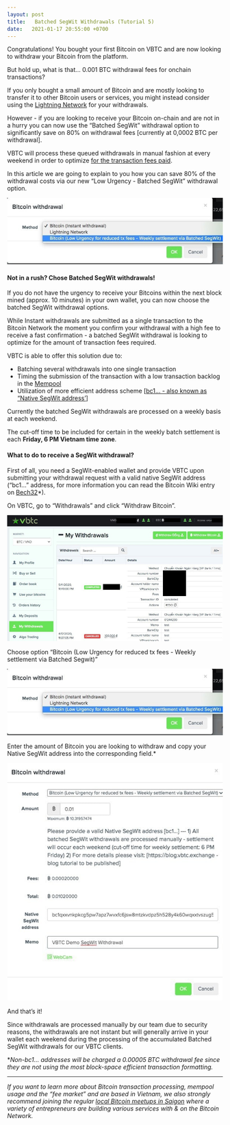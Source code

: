 ```yaml
---
layout: post
title:   Batched SegWit Withdrawals (Tutorial 5)
date:   2021-01-17 20:55:00 +0700
---
```

Congratulations! You bought your first Bitcoin on VBTC and are now looking to withdraw your Bitcoin from the platform.

But hold up, what is that… 0.001 BTC withdrawal fees for onchain transactions?

If you only bought a small amount of Bitcoin and are mostly looking to transfer it to other Bitcoin users or services, you might instead consider using the [Lightning Network](https://blog.vbtc.exchange/2020/how-to-withdraw-bitcoin-lightning-network-tutorial-3) for your withdrawals.

However - if you are looking to receive your Bitcoin on-chain and are not in a hurry you can now use the “Batched SegWit” withdrawal option to significantly save on 80% on withdrawal fees [currently at 0,0002 BTC per withdrawal].

VBTC will process these queued withdrawals in manual fashion at every weekend in order to optimize [for the transaction fees paid](http://mempool.space).

In this article we are going to explain to you how you can save 80% of the withdrawal costs via our new “Low Urgency - Batched SegWit” withdrawal option.

![](/assets/posts/2021-01-17-batched-segwit-withdrawals-tutorial-5/image1.jpg)

#### Not in a rush? Chose Batched SegWit withdrawals!

If you do not have the urgency to receive your Bitcoins within the next block mined (approx. 10 minutes) in your own wallet, you can now choose the batched SegWit withdrawal options.

While Instant withdrawals are submitted as a single transaction to the Bitcoin Network the moment you confirm your withdrawal with a high fee to receive a fast confirmation - a batched SegWit withdrawal is looking to optimize for the amount of transaction fees required.

VBTC is able to offer this solution due to:
- Batching several withdrawals into one single transaction
- Timing the submission of the transaction with a low transaction backlog in the [Mempool](http://mempool.space)
- Utilization of more efficient address scheme [[bc1… - also known as “Native SegWit address’](https://en.bitcoin.it/wiki/Invoice_address)]

Currently the batched SegWit withdrawals are processed on a weekly basis at each weekend.

The cut-off time to be included for certain in the weekly batch settlement is each **Friday, 6 PM Vietnam time zone**.
 
#### What to do to receive a SegWit withdrawal?

First of all, you need a SegWit-enabled wallet and provide VBTC upon submitting your withdrawal request with a valid native SegWit address (“bc1…” address, for more information you can read the Bitcoin Wiki entry on [Bech32](https://en.bitcoin.it/wiki/Bech32 "Bech32")*).

On VBTC, go to “Withdrawals” and click “Withdraw Bitcoin”.

![](/assets/posts/2021-01-17-batched-segwit-withdrawals-tutorial-5/image3.jpg)

Choose option “Bitcoin (Low Urgency for reduced tx fees - Weekly settlement via Batched Segwit)”

![](/assets/posts/2021-01-17-batched-segwit-withdrawals-tutorial-5/image1.jpg)

Enter the amount of Bitcoin you are looking to withdraw and copy your Native SegWit address into the corresponding field.*

![](/assets/posts/2021-01-17-batched-segwit-withdrawals-tutorial-5/image2.jpg)

And that’s it!

Since withdrawals are processed manually by our team due to security reasons, the withdrawals are not instant but will generally arrive in your wallet each weekend during the processing of the accumulated Batched SegWit withdrawals for our VBTC clients.
 
**Non-bc1… addresses will be charged a 0.00005 BTC withdrawal fee since they are not using the most block-space efficient transaction formatting.* 

---

*If you want to learn more about Bitcoin transaction processing, mempool usage and the “fee market” and are based in Vietnam, we also strongly recommend joining the regular [local Bitcoin meetups in Saigon](http://bitcoinsaigon.org/) where a variety of entrepreneurs are building various services with & on the Bitcoin Network.*
